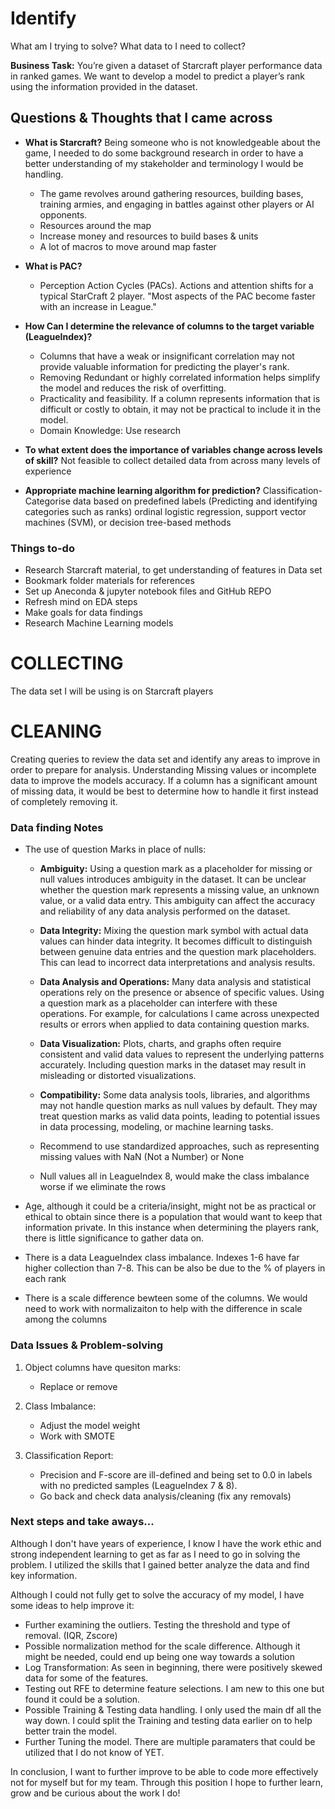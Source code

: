 # Identify
What am I trying to solve? What data to I need to collect? 

**Business Task:** You’re given a dataset of Starcraft player performance data in ranked games. We want to develop a model to predict a player’s rank using the information provided in the dataset. 
## Questions & Thoughts that I came across

- **What is Starcraft?**
Being someone who is not knowledgeable about the game, I needed to do some background research in order to have a better understanding of my stakeholder and terminology I would be handling.

    - The game revolves around gathering resources, building bases, training armies, and engaging in battles against other players or AI opponents. 
    - Resources around the map
    - Increase money and resources to build bases & units
    - A lot of macros to move around map faster 

- **What is PAC?**
    - Perception Action Cycles (PACs). Actions and attention shifts for a typical StarCraft 2 player. "Most aspects of the PAC become faster with an increase in League."

- **How Can I determine the relevance of columns to the target variable (LeagueIndex)?**
    - Columns that have a weak or insignificant correlation may not provide valuable information for predicting the player's rank.
    - Removing Redundant or highly correlated information helps simplify the model and reduces the risk of overfitting. 
    - Practicality and feasibility. If a column represents information that is difficult or costly to obtain, it may not be practical to include it in the model.
    - Domain Knowledge: Use research

- **To what extent does the importance of variables change across levels of skill?**
    Not feasible to collect detailed data from across many levels of experience

- **Appropriate machine learning algorithm for prediction?**
    Classification- Categorise data based on predefined labels (Predicting and identifying categories such as ranks) 
    ordinal logistic regression, support vector machines (SVM), or decision tree-based methods


### Things to-do
- Research Starcraft material, to get understanding of features in Data set
- Bookmark folder materials for references
- Set up Aneconda & jupyter notebook files and GitHub REPO
- Refresh mind on EDA steps
- Make goals for data findings
- Research Machine Learning models

# COLLECTING
The data set I will be using is on Starcraft players


# CLEANING
Creating queries to review the data set and identify any areas to improve in order to prepare for analysis.
Understanding Missing values or incomplete data to improve the models accuracy.
If a column has a significant amount of missing data, it would be best to determine how to handle it first instead of completely removing it. 


### Data finding Notes
- The use of question Marks in place of nulls:
    - **Ambiguity:** Using a question mark as a placeholder for missing or null values introduces ambiguity in the dataset. It can be unclear whether the question mark represents a missing value, an unknown value, or a valid data entry. This ambiguity can affect the accuracy and reliability of any data analysis performed on the dataset.

    - **Data Integrity:** Mixing the question mark symbol with actual data values can hinder data integrity. It becomes difficult to distinguish between genuine data entries and the question mark placeholders. This can lead to incorrect data interpretations and analysis results.

    - **Data Analysis and Operations:** Many data analysis and statistical operations rely on the presence or absence of specific values. Using a question mark as a placeholder can interfere with these operations. For example, for calculations I came across unexpected results or errors when applied to data containing question marks.

    - **Data Visualization:** Plots, charts, and graphs often require consistent and valid data values to represent the underlying patterns accurately. Including question marks in the dataset may result in misleading or distorted visualizations.

    - **Compatibility:** Some data analysis tools, libraries, and algorithms may not handle question marks as null values by default. They may treat question marks as valid data points, leading to potential issues in data processing, modeling, or machine learning tasks.
    - Recommend to use standardized approaches, such as representing missing values with NaN (Not a Number) or None 
    - Null values all in LeagueIndex 8, would make the class imbalance worse if we eliminate the rows

- Age, although it could be a criteria/insight, might not be as practical or ethical to obtain since there is a population that would want to keep that information private. In this instance when determining the players rank, there is little significance to gather data on.
- There is a data LeagueIndex class imbalance. Indexes 1-6 have far higher collection than 7-8. This can be also be due to the % of players in each rank
- There is a scale difference bewteen some of the columns. We would need to work with normalizaiton to help with the difference in scale among the columns


### Data Issues & Problem-solving
1. Object columns have quesiton marks:
    - Replace or remove

2. Class Imbalance:
    - Adjust the model weight
    - Work with SMOTE 

3. Classification Report:
    - Precision and F-score are ill-defined and being set to 0.0 in labels with no predicted samples (LeagueIndex 7 & 8).
    - Go back and check data analysis/cleaning (fix any removals)

### Next steps and take aways...
Although I don't have years of experience, I know I have the work ethic and strong independent learning to get as far as I need to go in solving the problem. I utilized the skills that I gained better analyze the data and find key information. 

Although I could not fully get to solve the accuracy of my model, I have some ideas to help improve it:

- Further examining the outliers. Testing the threshold and type of removal. (IQR, Zscore)
- Possible normalization method for the scale difference. Although it might be needed, could end up being one way towards a solution
- Log Transformation: As seen in beginning, there were positively skewed data for some of the features.
- Testing out RFE to determine feature selections. I am new to this one but found it could be a solution.
- Possible Training & Testing data handling. I only used the main df all the way down. I could split the Training and testing data earlier on to help better train the model.
- Further Tuning the model. There are multiple paramaters that could be utilized that I do not know of YET.

In conclusion, I want to further improve to be able to code more effectively not for myself but for my team. Through this position I hope to further learn, grow and be curious about the work I do!


